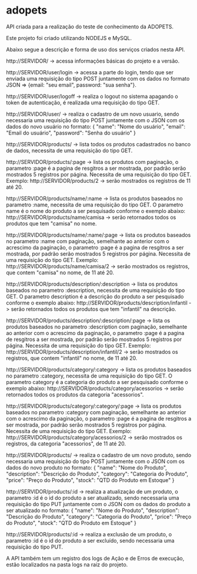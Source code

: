 # adopets
API criada para a realização do teste de conhecimento da ADOPETS.

Este projeto foi criado utilizando NODEJS e MySQL.

Abaixo segue a descrição e forma de uso dos serviços criados nesta API.

http://SERVIDOR/ -> acessa informações básicas do projeto e a versão.

http://SERVIDOR/user/login -> acessa a parte do login, tendo que ser enviada uma requisição do tipo POST juntamente com os dados no formato JSON => {email: "seu email", password: "sua senha"}.

http://SERVIDOR/user/logoff -> realiza o logout no sistema apagando o token de autenticação, é realizada uma requisição do tipo GET.

http://SERVIDOR/user/ -> realiza o cadastro de um novo usuario, sendo necessaria uma requisição do tipo POST juntamente com o JSON com os dados do novo usuário no formato: 
    {
        "name": "Nome do usuário",
        "email": "Email do usuário",
        "password": "Senha do usuário"
    }

http://SERVIDOR/products/ -> lista todos os produtos cadastrados no banco de dados, necessita de uma requisição do tipo GET.

http://SERVIDOR/products/:page -> lista os produtos com paginação, o parametro :page é a pagina de resgitros a ser mostrada, por padrão serão mostrados 5 registros por página. Necessita de uma requisição do tipo GET. Exemplo: 
    http://SERVIDOR/products/2 -> serão mostrados os registros de 11 até 20.

http://SERVIDOR/products/name/:name -> lista os produtos baseados no parametro :name, necessita de uma requisição do tipo GET. O parametro name é o nome do produto a ser pesquisado conforme o exemplo abaixo:
    http://SERVIDOR/products/name/camisa -> serão retornados todos os produtos que tem "camisa" no nome.

http://SERVIDOR/products/name/:name/:page -> lista os produtos baseados no parametro :name com paginação, semelhante ao anterior com o acrescimo da paginação, o parametro :page é a pagina de resgitros a ser mostrada, por padrão serão mostrados 5 registros por página. Necessita de uma requisição do tipo GET. Exemplo: 
    http://SERVIDOR/products/name/camisa/2 -> serão mostrados os registros, que contem "camisa" no nome, de 11 até 20.

http://SERVIDOR/products/description/:description -> lista os produtos baseados no parametro :description, necessita de uma requisição do tipo GET. O parametro description é a descrição do produto a ser pesquisado conforme o exemplo abaixo:
    http://SERVIDOR/products/description/infantil -> serão retornados todos os produtos que tem "infantil" na descrição.

http://SERVIDOR/products/description/:description/:page -> lista os produtos baseados no parametro :description com paginação, semelhante ao anterior com o acrescimo da paginação, o parametro :page é a pagina de resgitros a ser mostrada, por padrão serão mostrados 5 registros por página. Necessita de uma requisição do tipo GET. Exemplo: 
    http://SERVIDOR/products/description/infantil/2 -> serão mostrados os registros, que contem "infantil" no nome, de 11 até 20.

http://SERVIDOR/products/category/:category -> lista os produtos baseados no parametro :category, necessita de uma requisição do tipo GET. O parametro category é a categoria do produto a ser pesquisado conforme o exemplo abaixo:
    http://SERVIDOR/products/category/acessorios -> serão retornados todos os produtos da categoria "acessorios".

http://SERVIDOR/products/category/:category/:page -> lista os produtos baseados no parametro :category com paginação, semelhante ao anterior com o acrescimo da paginação, o parametro :page é a pagina de resgitros a ser mostrada, por padrão serão mostrados 5 registros por página. Necessita de uma requisição do tipo GET. Exemplo: 
    http://SERVIDOR/products/category/acessorios/2 -> serão mostrados os registros, da categoria "acessorios", de 11 até 20.

http://SERVIDOR/products/ -> realiza o cadastro de um novo produto, sendo necessaria uma requisição do tipo POST juntamente com o JSON com os dados do novo produto no formato: 
    {
        "name": "Nome do Produto",
        "description": "Descrição do Produto",
        "category": "Categoria do Produto",
        "price": "Preço do Produto",
        "stock": "QTD do Produto em Estoque"
    }

http://SERVIDOR/products/:id -> realiza a atualização de um produto, o parametro :id é o id do produto a ser atualizado, sendo necessaria uma requisição do tipo PUT juntamente com o JSON com os dados do produto a ser atualizado no formato: 
    {
        "name": "Nome do Produto",
        "description": "Descrição do Produto",
        "category": "Categoria do Produto",
        "price": "Preço do Produto",
        "stock": "QTD do Produto em Estoque"
    }

http://SERVIDOR/products/:id -> realiza a exclusão de um produto, o parametro :id é o id do produto a ser excluído, sendo necessaria uma requisição do tipo PUT.

A API também tem um registro dos logs de Ação e de Erros de execução, estão localizados na pasta logs na raiz do projeto.




